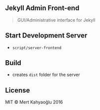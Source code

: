 Jekyll Admin Front-end
-------------------------

> GUI/Administrative interface for Jekyll

## Start Development Server
* `script/server-frontend`

## Build
* creates `dist` folder for the server

## License

MIT © Mert Kahyaoğlu 2016

